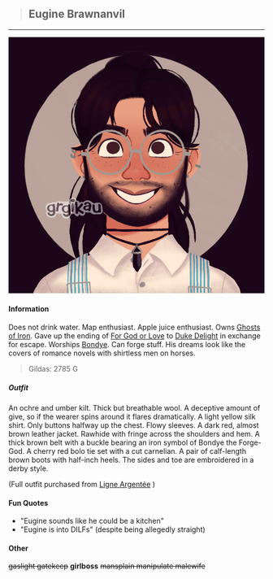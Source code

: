 >## Eugine Brawnanvil

--- 

![eugine](../../../Templates/images/eugine.png "Eugin Brawnanvil nerd form")

#### Information

Does not drink water. Map enthusiast. Apple juice enthusiast. Owns [Ghosts of Iron](../../Books/Ghosts%20of%20Iron.md). Gave up the ending of [For God or Love](../../Books/For%20God%20or%20Love.md) to [Duke Delight](../NPCs/Duke%20Delight.md) in exchange for escape. Worships [Bondye](../../Religion/Pantheon%20I/Bondye.md). Can forge stuff. His dreams look like the covers of romance novels with shirtless men on horses.

>Gildas: 2785 G

##### Outfit

An ochre and umber kilt. Thick but breathable wool. A deceptive amount of give, so if the wearer spins around it flares dramatically. A light yellow silk shirt. Only buttons halfway up the chest. Flowy sleeves. A dark red, almost brown leather jacket. Rawhide with fringe across the shoulders and hem. A thick brown belt with a buckle bearing an iron symbol of Bondye the Forge-God. A cherry red bolo tie set with a cut carnelian. A pair of calf-length brown boots with half-inch heels. The sides and toe are embroidered in a derby style.

(Full outfit purchased from [Ligne Argentée](../../Locations/Siege%20Richesse.md#Ligne%20Argentée) )

#### Fun Quotes

- "Eugine sounds like he could be a kitchen"
- "Eugine is into DILFs" (despite being allegedly straight)

#### Other

~~gaslight gatekeep~~ **girlboss** ~~mansplain manipulate malewife~~
